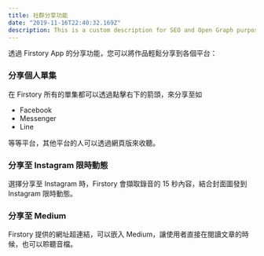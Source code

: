 ```yaml
---
title: 社群分享功能
date: "2019-11-16T22:40:32.169Z"
description: This is a custom description for SEO and Open Graph purposes, rather than the default generated excerpt. Simply add a description field to the frontmatter.
---
```

透過 Firstory App 的分享功能，您可以將作品輕鬆分享到各個平台：

### 分享個人單集

在 Firstory 所有的單集都可以透過點擊右下的箭頭，來分享至如

- Facebook
- Messenger
- Line

等等平台，其他平台的人可以透過網頁版來收聽。

### 分享至 Instagram 限時動態

選擇分享至 Instagram 時，Firstory 會擷取錄音的 15 秒內容，結合封面圖發到 Instagram 限時動態。

### 分享至 Medium

Firstory 提供的網址超連結，可以嵌入 Medium，讓使用者直接在閱讀文章的時候，也可以聆聽音檔。

